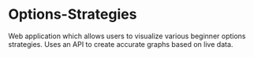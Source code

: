 # Options-Strategies
Web application which allows users to visualize various beginner options strategies. Uses an API to create accurate graphs based on live data.
